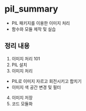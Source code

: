 # pil_summary
- PIL 패키지를 이용한 이미지 처리
- 함수와 모듈 제작 및 실습
## 정리 내용
1. 이미지 처리 101
2. PIL 설치
3. 이미지 처리
- PIL로 이미지 자르고 회전시키고 합치기
- 이미지 색 공간 변경 및 필터
4. 이미지 저장
5. 코드 모듈화
